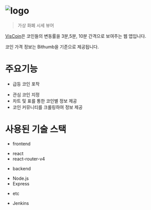 # ![logo](https://user-images.githubusercontent.com/39932233/81046824-27da3e00-8ef4-11ea-96d2-2ac71872dfe7.jpg)
> 가상 화폐 시세 뷰어

[VisCoin](http://viscoin.com)은 코인들의 변동률을 3분,5분, 10분 간격으로 보여주는 웹 앱입니다.

코인 가격 정보는 Bithumb을 기준으로 제공됩니다.

# 주요기능

* 급등 코인 포착
- 관심 코인 지정
- 차트 및 표를 통한 코인별 정보 제공
- 코인 커뮤니티를 크롤링하여 정보 제공

# 사용된 기술 스택

- frontend

* react
* react-router-v4

- backend

* Node.js
* Express

- etc

* Jenkins
